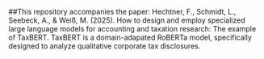 ##This repository accompanies the paper: Hechtner, F., Schmidt, L., Seebeck, A., & Weiß, M. (2025). How to design and employ specialized large language models for accounting and taxation research: The example of TaxBERT. TaxBERT is a domain-adapated RoBERTa model, specifically designed to analyze qualitative corporate tax disclosures.

<!--
**TaxBERT/TaxBERT** is a ✨ _special_ ✨ repository because its `README.md` (this file) appears on your GitHub profile.

Here are some ideas to get you started:

- 🔭 I’m currently working on ...
- 🌱 I’m currently learning ...
- 👯 I’m looking to collaborate on ...
- 🤔 I’m looking for help with ...
- 💬 Ask me about ...
- 📫 How to reach me: ...
- 😄 Pronouns: ...
- ⚡ Fun fact: ...
-->
